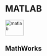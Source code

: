 # MATLAB

<img src="https://cdn.jsdelivr.net/gh/devicons/devicon/icons/matlab/matlab-original.svg" alt="matlab" width="60" height="50"/> 
 
## MathWorks
